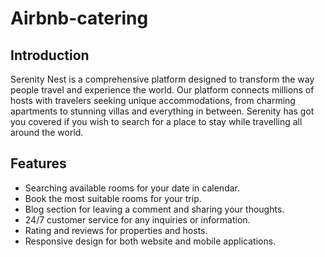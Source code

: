 # Airbnb-catering
## Introduction
Serenity Nest is a comprehensive platform designed to transform the way people travel and experience the world. Our platform connects millions of hosts with travelers seeking unique accommodations, from charming apartments to stunning villas and everything in between. Serenity has got you covered if you wish to search for a place to stay while travelling all around the world.
## Features
- Searching available rooms for your date in calendar.
- Book the most suitable rooms for your trip.
- Blog section for leaving a comment and sharing your thoughts.
- 24/7 customer service for any inquiries or information.
- Rating and reviews for properties and hosts.
- Responsive design for both website and mobile applications.
